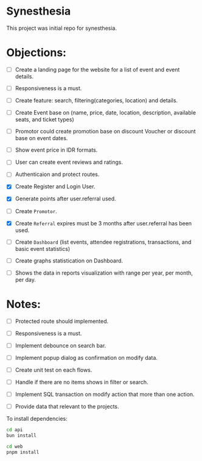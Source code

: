 # Synesthesia

This project was initial repo for synesthesia.

# Objections:
- [ ] Create a landing page for the website for a list of event and event details.
- [ ] Responsiveness is a must.
- [ ] Create feature: search, filtering(categories, location) and details.
- [ ] Create Event base on (name, price, date, location, description, available seats, and ticket types)
- [ ] Promotor could create promotion base on discount Voucher or discount base on event dates.
- [ ] Show event price in IDR formats.
- [ ] User can create event reviews and ratings.
- [ ] Authenticaion and protect routes.
- [x] Create Register and Login User.
- [x] Generate points after user.referral used.
- [ ] Create `Promotor`.
- [x] Create `Referral` expires must be 3 months after user.referral has been used.
- [ ] Create `Dashboard` (list events, attendee registrations, transactions, and basic event statistics)
- [ ] Create graphs statistication on Dashboard.
- [ ] Shows the data in reports visualization with range per year, per month, per day.


# Notes:
- [ ] Protected route should implemented.
- [ ] Responsiveness is a must.
- [ ] Implement debounce on search bar.
- [ ] Implement popup dialog as confirmation on modify data.
- [ ] Create unit test on each flows.
- [ ] Handle if there are no items shows in filter or search.
- [ ] Implement SQL transaction on modify action that more than one action.
- [ ] Provide data that relevant to the projects.


To install dependencies:

```bash api
cd api
bun install
```

```bash web
cd web
pnpm install
```
